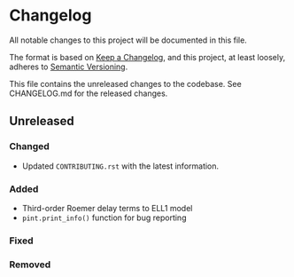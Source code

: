 # Changelog
All notable changes to this project will be documented in this file.

The format is based on [Keep a Changelog](https://keepachangelog.com/en/1.0.0/),
and this project, at least loosely, adheres to [Semantic Versioning](https://semver.org/spec/v2.0.0.html).

This file contains the unreleased changes to the codebase. See CHANGELOG.md for
the released changes.

## Unreleased
### Changed
- Updated `CONTRIBUTING.rst` with the latest information.
### Added
- Third-order Roemer delay terms to ELL1 model
- `pint.print_info()` function for bug reporting
### Fixed
### Removed
